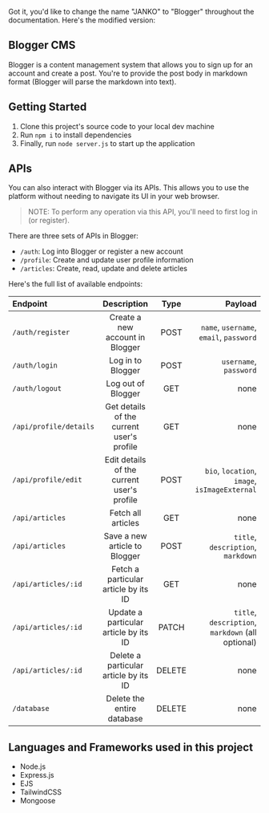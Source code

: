 Got it, you'd like to change the name "JANKO" to "Blogger" throughout the documentation. Here's the modified version:

## Blogger CMS

Blogger is a content management system that allows you to sign up for an account and create a post. You're to provide the post body in markdown format (Blogger will parse the markdown into text).


## Getting Started

1. Clone this project's source code to your local dev machine
2. Run `npm i` to install dependencies
3. Finally, run `node server.js` to start up the application


## APIs

You can also interact with Blogger via its APIs. This allows you to use the platform without needing to navigate its UI in your web browser.

> NOTE: To perform any operation via this API, you'll need to first log in (or register).

There are three sets of APIs in Blogger:

- `/auth`: Log into Blogger or register a new account
- `/profile`: Create and update user profile information
- `/articles`: Create, read, update and delete articles

Here's the full list of available endpoints:

| Endpoint               |                Description                 |  Type  |                                           Payload |
| :--------------------- | :----------------------------------------: | :----: | ------------------------------------------------: |
| `/auth/register`       |       Create a new account in Blogger        |  POST  |           `name`, `username`, `email`, `password` |
| `/auth/login`          |              Log in to Blogger               |  POST  |                            `username`, `password` |
| `/auth/logout`         |              Log out of Blogger              |  GET   |                                              none |
| `/api/profile/details` | Get details of the current user's profile  |  GET   |                                              none |
| `/api/profile/edit`    | Edit details of the current user's profile |  POST  |     `bio`, `location`, `image`, `isImageExternal` |
| `/api/articles`        |             Fetch all articles             |  GET   |                                              none |
| `/api/articles`        |        Save a new article to Blogger         |  POST  |                `title`, `description`, `markdown` |
| `/api/articles/:id`    |    Fetch a particular article by its ID    |  GET   |                                              none |
| `/api/articles/:id`    |   Update a particular article by its ID    | PATCH  | `title`, `description`, `markdown` (all optional) |
| `/api/articles/:id`    |   Delete a particular article by its ID    | DELETE |                                              none |
| `/database`            |         Delete the entire database         | DELETE |                                              none |

## Languages and Frameworks used in this project

- Node.js
- Express.js
- EJS
- TailwindCSS
- Mongoose

